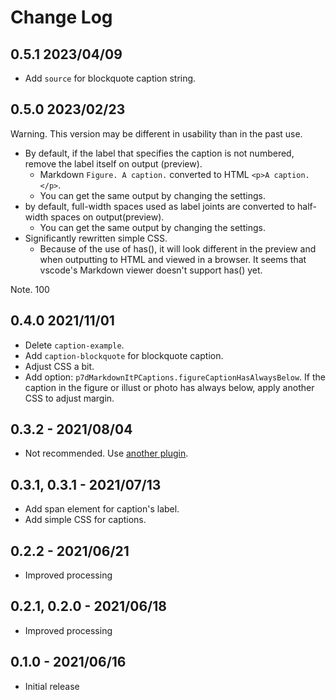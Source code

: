 # Change Log

## 0.5.1 2023/04/09

- Add `source` for blockquote caption string.

## 0.5.0 2023/02/23

Warning. This version may be different in usability than in the past use.

- By default, if the label that specifies the caption is not numbered, remove the label itself on output (preview).
    -  Markdown `Figure. A caption.` converted to HTML `<p>A caption.</p>`.
    - You can get the same output by changing the settings.
- by default, full-width spaces used as label joints are converted to half-width spaces on output(preview).
     - You can get the same output by changing the settings.
- Significantly rewritten simple CSS.
    - Because of the use of has(), it will look different in the preview and when outputting to HTML and viewed in a browser. It seems that vscode's Markdown viewer doesn't support has() yet.

Note. 100

## 0.4.0 2021/11/01

- Delete `caption-example`.
- Add `caption-blockquote` for blockquote caption.
- Adjust CSS  a bit.
- Add option: `p7dMarkdownItPCaptions.figureCaptionHasAlwaysBelow`. If the caption in the figure or illust or photo has always below, apply another CSS to adjust margin.

## 0.3.2 - 2021/08/04

- Not recommended. Use [another plugin](https://marketplace.visualstudio.com/items?itemName=peaceroad.p7d-markdown-it-figure-with-p-caption).

## 0.3.1, 0.3.1 - 2021/07/13

- Add span element for caption's label.
- Add simple CSS for captions.

## 0.2.2 - 2021/06/21

- Improved processing

## 0.2.1, 0.2.0 - 2021/06/18

- Improved processing

## 0.1.0 - 2021/06/16

- Initial release
